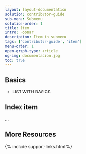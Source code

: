 ```yaml
---
layout: layout-documentation
solution: contributor-guide
sub-menu: Submenu
solution-order: 1
title: Item
intro: Foobar
description: Item in submenu
tags: ['contributor-guide', 'item']
menu-order: 1
open-graph-type: article
og-img: documentation.jpg
toc: true
---
```


## Basics

- LIST WITH BASICS

## Index item

...

## More Resources

{% include support-links.html %}
